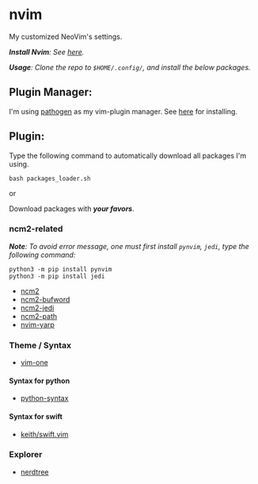# nvim
My customized NeoVim's settings.

***Install Nvim**: See [here](https://github.com/neovim/neovim/releases).*

***Usage**: Clone the repo to `$HOME/.config/`, and install the below packages.*

## Plugin Manager:
I'm using [pathogen](https://github.com/tpope/vim-pathogen) as my vim-plugin manager. See [here](https://github.com/tpope/vim-pathogen) for installing.

## Plugin:

Type the following command to automatically download all packages I'm using.

```
bash packages_loader.sh
```

or

Download packages with ***your favors***.

### ncm2-related

***Note**: To avoid error message, one must first install `pynvim`, `jedi`, type the following command:*
```
python3 -m pip install pynvim
python3 -m pip install jedi
```

* [ncm2](https://github.com/ncm2/ncm2)
* [ncm2-bufword](https://github.com/ncm2/ncm2-bufword)
* [ncm2-jedi](https://github.com/ncm2/ncm2-jedi)
* [ncm2-path](https://github.com/ncm2/ncm2-path)
* [nvim-yarp](https://github.com/roxma/nvim-yarp)

### Theme / Syntax
* [vim-one](https://github.com/rakr/vim-one)

#### Syntax for python
* [python-syntax](https://github.com/vim-python/python-syntax)

#### Syntax for swift
* [keith/swift.vim](https://github.com/keith/swift.vim)
### Explorer
* [nerdtree](https://github.com/preservim/nerdtree)
